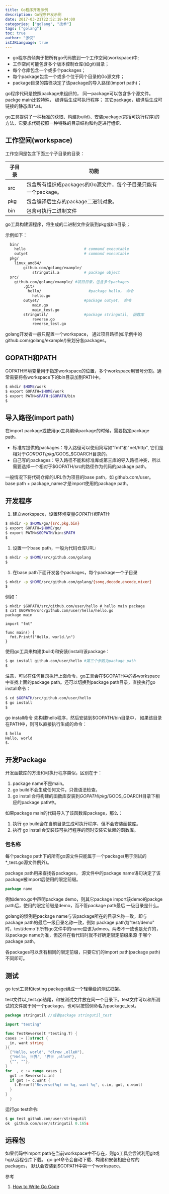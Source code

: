 ```yaml
---
title: Go程序开发示例
description: Go程序开发示例
date: 2017-03-21T22:52:18-04:00
categories: ["golang", "技术"]
tags: ["golang"]
toc: true
author: "张俊"
isCJKLanguage: true
---
```


+ go程序员倾向于把所有go代码放到一个工作空间(workspace)中;
+ 工作空间可能包含多个版本控制仓库(如git)目录；
+ 每个仓库包含一个或多个packages；
+ 每个package包含一个或多个位于同个目录的Go源文件；
+ package目录的路径决定了该package的导入路径(import path)；

go程序代码是按照package来组织的， 同一package可以包含多个源文件。
packge main比较特殊， 编译后生成可执行程序； 其它package，编译后生成可链接的静态库(*.a)。

go工具提供了一种标准的获取、构建(build)、安装package(包括可执行程序)的方法，它要求代码按照一种特殊的目录结构和约定进行组织.

## 工作空间(workspace)

工作空间是包含下面三个子目录的目录：

| 子目录 | 功能                                                          |
| ------ | ------------------------------------------------------------- |
| src    | 包含所有组织成packages的Go源文件，每个子目录只能有一个package。   |
| pkg    | 包含编译后生存的package二进制对象。                           |
| bin    | 包含可执行二进制文件                                          |


go工具构建源程序，将生成的二进制文件安装到pkg或bin目录；

示例如下：

``` bash
  bin/
    hello                          # command executable
    outyet                         # command executable
  pkg/
    linux_amd64/
        github.com/golang/example/
            stringutil.a           # package object
  src/
    github.com/golang/example/ #项目目录，包含多个packages
        .git/
          hello/                     #package hello， 命令
	        hello.go
	    outyet/                    #package outyet， 命令
	        main.go
	        main_test.go
	    stringutil/                #package stringutil， 函数库
	        reverse.go
	        reverse_test.go
```

golang开发者一般只配置一个workspace， 通过项目路径(如示例中的github.com/golang/example/)来划分各packages。

## GOPATH和PATH

GOPATH环境变量用于指定workspace的位置，多个workspace用冒号分割。通常需要将各workspace下的bin目录加到PATH中。

``` bash
$ mkdir $HOME/work
$ export GOPATH=$HOME/work
$ export PATH=$PATH:$GOPATH/bin
$
```

## 导入路径(import path)

在import package或使用go工具编译package的时候，需要指定package path。

+ 标准库提供的packages：导入路径可以使用简写如"fmt"和"net/http", 它们是相对于$GOROOT/pkg/$GOOS_$GOARCH目录的。
+ 自己写的packages：导入路径不能和标准库或第三库的导入路径冲突，所以需要选择一个相对于$GOPATH/src的路径作为代码的package path。

一般情况下将代码仓库的URL作为项目的base path，如 github.com/user。
base path + package_name才是import使用的package path。

## 开发程序

1. 建立workspace，设置环境变量$GOPATH和$PATH:

  ``` bash
  $ mkdir -p $HOME/go/{src,pkg,bin}
  $ export GOPATH=$HOME/go/
  $ export PATH=$GOPATH/bin:$PATH
  $
  ```

1. 设置一个base path，一般为代码仓库URL:

  ```  bash
  $ mkdir -p $HOME/src/github.com/golang
  $
  ```

1. 在base path下面开发各个packages，每个package一个子目录

  ``` bash
  $ mkdir -p $HOME/src/github.com/golang/{song,decode,encode,mixer}
  $
  ```

例如：

``` bashsh
$ mkdir $GOPATH/src/github.com/user/hello # hello main package
$ cat $GOPATH/src/github.com/user/hello/hello.go
package main

import "fmt"

func main() {
  fmt.Printf("Hello, world.\n")
}
```

使用go工具来构建(build)和安装(install)该package：

``` bash
$ go install github.com/user/hello #第三个参数为package path
$
```

注意，可以在任何目录执行上面命令，go工具会在$GOPATH中的各workspace中查找上面的package path。还可以切换到package path目录，直接执行go install命令：

``` bash
$ cd $GOPATH/src/github.com/user/hello
$ go install
$
```

go install命令 先构建hello程序，然后安装到$GOPATH/bin目录中， 如果该目录在PATH中，则可以直接执行生成的命令：

``` bash
$ hello
Hello, world
$.
```

## 开发Package

开发函数库的方法和可执行程序类似，区别在于：

1. package name不是main。
1. go build不会生成任何文件，只做语法检查。
1. go install会将构建的函数库安装到$GOPATH/pkg/$GOOS_GOARCH目录下相应的package path中。

如果package main的代码导入了该函数库package，那么：

1. 执行 go build会在当前目录生成可执行程序，但不会安装函数库。
1. 执行 go install会安装该可执行程序的同时安装它依赖的函数库。

### 包名称

每个package path下的所有go源文件只能属于一个package(用于测试的*_test.go源文件例外)。

package path用来查找各packages， 源文件中的package name语句决定了该package被import后使用的限定前缀。

``` go
package name
```

例如demo.go中声明package demo，则其它package import该demo的packge path后，使用的限定前缀是demo，而不管package path最后
一级目录是什么。

golang的惯例是package name与该package所在的目录名称一致，即与package path的最后一级目录名称一致，例如 package path为"test/demo"
时，test/demo下所有go文件中的name应该为dmeo。两者不一致也是允许的，以package name为准，但这样在看代码时就不好确定限定前缀来源
于哪个package path。

各packages可以含有相同的限定前缀，只要它们的import path(package path)不同即可。

## 测试

go test工具和testing package组成一个轻量级的测试框架。

test文件以_test.go结尾，和被测试文件放在同一个目录下。test文件可以和所测试的文件属于同一个package，也可以按惯例命名为package_test。

``` go
package stringutil //或者package stringutil_test

import "testing"

func TestReverse(t *testing.T) {
cases := []struct {
  in, want string
}{
  {"Hello, world", "dlrow ,olleH"},
  {"Hello, 世界", "界世 ,olleH"},
  {"", ""},
}
for _, c := range cases {
  got := Reverse(c.in)
  if got != c.want {
    t.Errorf("Reverse(%q) == %q, want %q", c.in, got, c.want)
  }
}
  }
```

运行go test命令:

``` go
$ go test github.com/user/stringutil
ok  github.com/user/stringutil 0.165s
```

## 远程包

如果代码中import path在当前workspace中不存在，则go工具会尝试利用git或hg从远程仓库下载。
go get命令会自动下载、构建和安装相应仓库的packages， 默认会安装到$GOPATH中第一个workspace。

参考

1. [How to Write Go Code](http://golang.org/doc/code.html)
